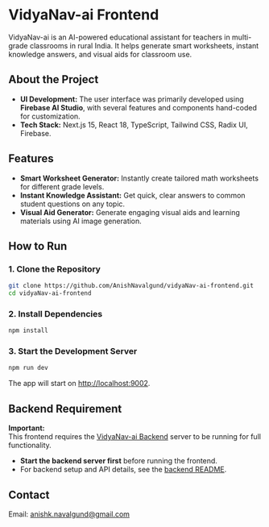 # VidyaNav-ai Frontend	

VidyaNav-ai is an AI-powered educational assistant for teachers in multi-grade classrooms in rural India. It helps generate smart worksheets, instant knowledge answers, and visual aids for classroom use.

## About the Project

- **UI Development:** The user interface was primarily developed using **Firebase AI Studio**, with several features and components hand-coded for customization.
- **Tech Stack:** Next.js 15, React 18, TypeScript, Tailwind CSS, Radix UI, Firebase.

## Features

- **Smart Worksheet Generator:** Instantly create tailored math worksheets for different grade levels.
- **Instant Knowledge Assistant:** Get quick, clear answers to common student questions on any topic.
- **Visual Aid Generator:** Generate engaging visual aids and learning materials using AI image generation.

## How to Run

### 1. Clone the Repository
```bash
git clone https://github.com/AnishNavalgund/vidyaNav-ai-frontend.git
cd vidyaNav-ai-frontend
```

### 2. Install Dependencies
```bash
npm install
```

### 3. Start the Development Server
```bash
npm run dev
```
The app will start on [http://localhost:9002](http://localhost:9002).

## Backend Requirement

**Important:**  
This frontend requires the [VidyaNav-ai Backend](https://github.com/AnishNavalgund/vidyaNav-ai-backend) server to be running for full functionality.

- **Start the backend server first** before running the frontend.
- For backend setup and API details, see the [backend README](https://github.com/AnishNavalgund/vidyaNav-ai-backend).

## Contact
Email: anishk.navalgund@gmail.com